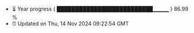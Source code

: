 - ⏳ Year progress { ██████████████████████████▁▁▁▁ } 86.99 %
- ⏰ Updated on Thu, 14 Nov 2024 09:22:54 GMT

